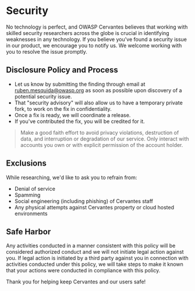 # Security

No technology is perfect, and OWASP Cervantes believes that working with skilled security researchers across the globe is crucial in identifying weaknesses in any technology. If you believe you've found a security issue in our product, we encourage you to notify us. We welcome working with you to resolve the issue promptly.

## Disclosure Policy and Process

* Let us know by submitting the finding through email at ruben.mesquida@owasp.org as soon as possible upon discovery of a potential security issue.
* That "security advisory" will also allow us to have a temporary private fork, to work on the fix in confidentiality.
* Once a fix is ready, we will coordinate a release.
* If you've contributed the fix, you will be credited for it.

> Make a good faith effort to avoid privacy violations, destruction of data, and interruption or degradation of our service. Only interact with accounts you own or with explicit permission of the account holder.

## Exclusions

While researching, we'd like to ask you to refrain from:

* Denial of service
* Spamming
* Social engineering (including phishing) of Cervantes staff
* Any physical attempts against Cervantes property or cloud hosted environments

## Safe Harbor

Any activities conducted in a manner consistent with this policy will be considered authorized conduct and we will not initiate legal action against you. If legal action is initiated by a third party against you in connection with activities conducted under this policy, we will take steps to make it known that your actions were conducted in compliance with this policy.

Thank you for helping keep Cervantes and our users safe!